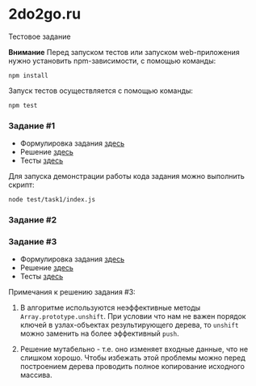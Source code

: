 # 2do2go.ru
Тестовое задание

**Внимание** Перед запуском тестов или запуском web-приложения нужно установить npm-зависимости, 
с помощью команды:
```
npm install
```

Запуск тестов осуществляется с помощью команды:
```
npm test
```

### Задание #1

* Формулировка задания [здесь](./docs/task1.md)
* Решение [здесь](./src/task1)
* Тесты [здесь](./test/task1)

Для запуска демонстрации работы кода задания можно выполнить скрипт:
```
node test/task1/index.js
```

### Задание #2

### Задание #3

* Формулировка задания [здесь](./docs/task3.md)
* Решение [здесь](./src/task3)
* Тесты [здесь](./test/task3)

Примечания к решению задания #3:

1. В алгоритме используются неэффективные методы `Array.prototype.unshift`. 
При условии что нам не важен порядок ключей в узлах-объектах результирующего
дерева, то `unshift` можно заменить на более эффективный `push`.

2. Решение мутабельно - т.е. оно изменяет входные данные, что не слишком хорошо.
Чтобы избежать этой проблемы можно перед построением дерева проводить полное копирование
исходного массива.
